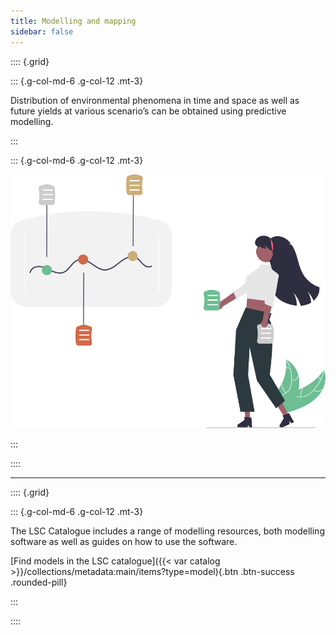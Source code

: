 ```yaml
---
title: Modelling and mapping
sidebar: false
---
```


:::: {.grid}

::: {.g-col-md-6 .g-col-12 .mt-3}

Distribution of environmental phenomena in time and space as well as future yields at various scenario’s can be obtained using predictive modelling.

:::

::: {.g-col-md-6 .g-col-12 .mt-3}

![](../img/undraw_detailed_examination_re_ieui%201modelling.svg)

:::

::::

---

:::: {.grid}

::: {.g-col-md-6 .g-col-12 .mt-3}

The LSC Catalogue includes a range of modelling resources, both modelling software as well as guides on how to use the software.

[Find models in the LSC catalogue]({{< var catalog >}}/collections/metadata:main/items?type=model){.btn .btn-success .rounded-pill}

:::

::::

